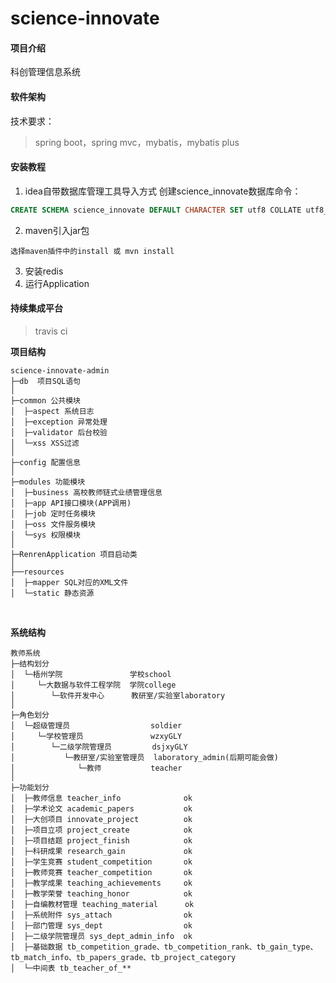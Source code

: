 # science-innovate

#### 项目介绍
科创管理信息系统

#### 软件架构
技术要求：
>spring boot，spring mvc，mybatis，mybatis plus

#### 安装教程
1. idea自带数据库管理工具导入方式 创建science_innovate数据库命令：
```sql
CREATE SCHEMA science_innovate DEFAULT CHARACTER SET utf8 COLLATE utf8_general_ci;
```
2. maven引入jar包
```text
选择maven插件中的install 或 mvn install
```
3. 安装redis
4. 运行Application

#### 持续集成平台
>travis ci

**项目结构** 
```
science-innovate-admin
├─db  项目SQL语句
│
├─common 公共模块
│  ├─aspect 系统日志
│  ├─exception 异常处理
│  ├─validator 后台校验
│  └─xss XSS过滤
│ 
├─config 配置信息
│ 
├─modules 功能模块
│  ├─business 高校教师链式业绩管理信息
│  ├─app API接口模块(APP调用)
│  ├─job 定时任务模块
│  ├─oss 文件服务模块
│  └─sys 权限模块
│ 
├─RenrenApplication 项目启动类
│  
├──resources 
│  ├─mapper SQL对应的XML文件
│  └─static 静态资源

```
<br> 

**系统结构** 
```
教师系统
├─结构划分
│  └─梧州学院               学校school
│     └─大数据与软件工程学院  学院college
│        └─软件开发中心      教研室/实验室laboratory
│
├─角色划分
│  └─超级管理员                  soldier
│     └─学校管理员               wzxyGLY
│        └─二级学院管理员         dsjxyGLY
│           └─教研室/实验室管理员  laboratory_admin(后期可能会做)
│              └─教师           teacher
│ 
├─功能划分
│  ├─教师信息 teacher_info              ok
│  ├─学术论文 academic_papers           ok
│  ├─大创项目 innovate_project          ok
│  ├─项目立项 project_create            ok
│  ├─项目结题 project_finish            ok
│  ├─科研成果 research_gain             ok
│  ├─学生竞赛 student_competition       ok
│  ├─教师竞赛 teacher_competition       ok
│  ├─教学成果 teaching_achievements     ok
│  ├─教学荣誉 teaching_honor            ok
│  ├─自编教材管理 teaching_material      ok
│  ├─系统附件 sys_attach                ok
│  ├─部门管理 sys_dept                  ok
│  ├─二级学院管理员 sys_dept_admin_info  ok
│  ├─基础数据 tb_competition_grade、tb_competition_rank、tb_gain_type、tb_match_info、tb_papers_grade、tb_project_category
│  └─中间表 tb_teacher_of_**

```
<br> 